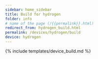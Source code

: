 ```yaml
---
sidebar: home_sidebar
title: Build for hydrogen
folder: info
# name of the page (/{{permalink}}.html)
redirect_from: hydrogen_build.html
permalink: /devices/hydrogen/build
device: hydrogen
---
```

{% include templates/device_build.md %}
